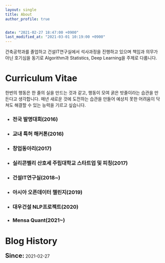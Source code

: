 ```yaml
---
layout: single
title: About
author_profile: true


date: "2021-02-27 18:47:00 +0900"
last_modified_at: "2021-03-01 10:19:00 +0900"
---
```


건축공학과를 졸업하고 건설IT연구실에서 석사과정을 진행하고 있으며 책임과 의무가 아닌 호기심을 동기로 Algorithm과 Statistics, Deep Learning을 주제로 다룹니다.


# Curriculum Vitae
한번의 행동은 한 줄의 실을 만드는 것과 같고, 행동이 모여 굵은 밧줄이라는 습관을 만든다고 생각합니다. 매년 새로운 것에 도전하는 습관을 만들어 예상치 못한 어려움이 닥쳐도 해결할 수 있는 능력을 기르고 싶습니다.

- ### 전국 발명대회(2016)

- ### 교내 특허 해커톤(2016)

- ### 창업동아리(2017)

- ### 실리콘벨리 산호세 주립대학교 스타트업 및 피칭(2017)

- ### 건설IT연구실(2018~)

- ### 아시아 오픈데이터 챌린지(2019)

- ### 대우건설 NLP프로젝트(2020)

- ### Mensa Quant(2021~)



# Blog History
<span style="font-size: 20px;font-weight: bold;">Since:</span><span> 2021-02-27 </span>
